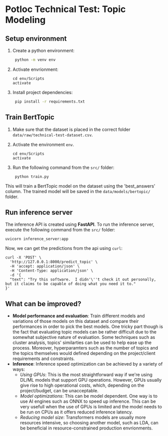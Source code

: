 # Potloc Technical Test: Topic Modeling  

## Setup environment
1. Create a python environment:
   
   ```bash
    python -m venv env
   ```

2. Activate envrionment:
   ```
   cd env/Scripts
   activate
   ```

3. Install project dependencies:
   ```bash
    pip install -r requirements.txt
   ```


## Train BertTopic
1. Make sure that the dataset is placed in the correct folder `data/raw/technical-test-dataset.csv`.
2. Activate the environment `env`.
   
      ```
   cd env/Scripts
   activate
   ```

3. Run the following command from the `src/` folder:
   
   ```
    python train.py
   ```
This will train a BertTopic model on the dataset using the 'best_answers' column. The trained model will be saved in the `data/models/bertopic/` folder.

## Run inference server
The inference API is created using **FastAPI**. To run the inference server, execute the following command from the `src/` folder:
```
uvicorn inference_server:app
```

Now, we can get the predictions from the api using `curl`:
```
curl -X 'POST' \
  'http://127.0.0.1:8000/predict_topic' \
  -H 'accept: application/json' \
  -H 'Content-Type: application/json' \
  -d '{
  "text": "Try this software.  I didn'\''t check it out personally, but it claims to be capable of doing what you need it to."
}'
```

## What can be improved?
- **Model performance and evaluation**: Train different models and variations of those models on this dataset and compare their performances in order to pick the best models. One tricky part though is the fact that evaluating topic models can be rather difficult due to the somewhat subjective nature of evaluation. Some  techniques such as cluster analysis, topics' similarties can be used to help ease up the process.  Moreover, hyperparamters such as the number of topics and the topics themselves would defined depending on the project/client requirements and constraints.
- **Inference**:
    Inference speed optimization can be achieved by a variety of ways:
    - *Using GPUs*: This is the most straightforward way if we're using DL/ML models that support GPU operations. However, GPUs usually give rise to high operational costs, which, depending on the project/budget, can be unacceptable.
    - *Model optimizations*: This can be model dependent. One way is to use AI engines such as ONNX to speed up inference. This can be very usefull when the use of GPUs is limited and the model needs to be run on CPUs as it offers reduced inference latency.
    - *Reducing model size*: Transformers models are usually more resources intensive, so choosing another model, such as LDA, can be beneficial in resource-constrained production envrionments.
